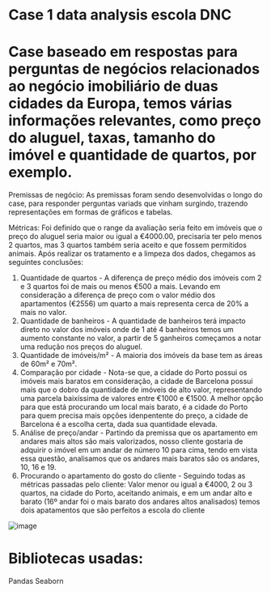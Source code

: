 # Case 1 data analysis escola DNC

# Case baseado em respostas para perguntas de negócios relacionados ao negócio imobiliário de duas cidades da Europa, temos várias informações relevantes, como preço do aluguel, taxas, tamanho do imóvel e quantidade de quartos, por exemplo.

Premissas de negócio:
As premissas foram sendo desenvolvidas o longo do case, para responder perguntas variads que vinham surgindo, trazendo representações em formas de gráficos e tabelas. 

Métricas:
Foi definido que o range da avaliação seria feito em imóveis que o preço do aluguel seria maior ou igual a €4000.00, precisaria ter pelo menos 2 quartos, mas 3 quartos também seria aceito e que fossem permitidos animais. Após realizar os tratamento e a limpeza dos dados, chegamos as seguintes conclusões:

1. Quantidade de quartos - A diferença de preço médio dos imóveis com 2 e 3 quartos foi de mais ou menos €500 a mais. Levando em consideração a diferença de preço com o valor médio dos apartamentos (€2556) um quarto a mais representa cerca de 20% a mais no valor.
2. Quantidade de banheiros - A quantidade de banheiros terá impacto direto no valor dos imóveis onde de 1 até 4 banheiros temos um aumento constante no valor, a partir de 5 ganheiros começamos a notar uma redução nos preços do aluguel.
3. Quantidade de imóveis/m² - A maioria dos imóveis da base tem as áreas de 60m² e 70m².
4. Comparação por cidade - Nota-se que, a cidade do Porto possui os imóveis mais baratos em consideração, a cidade de Barcelona possui mais que o dobro da quantidade de imóveis de alto valor, representando uma parcela baixíssima de valores entre €1000 e €1500. A melhor opção para que está procurando um local mais barato, é a cidade do Porto para quem precisa mais opções idenpentente do preço, a cidade de Barcelona é a escolha certa, dada sua quantidade elevada.
5. Análise de preço/andar - Partindo da premissa que os apartamento em andares mais altos são mais valorizados, nosso cliente gostaria de adquirir o imóvel em um andar de número 10 para cima, tendo em vista essa questão, analisamos que os andares mais baratos são os andares, 10, 16 e 19.
6. Procurando o apartamento do gosto do cliente - Seguindo todas as métricas passadas pelo cliente: Valor menor ou igual a €4000, 2 ou 3 quartos, na cidade do Porto, aceitando animais, e em um andar alto e barato (16º andar foi o mais barato dos andares altos analisados) temos dois apatamentos que são perfeitos a escola do cliente

![image](https://github.com/GrassoRafael/case1_da_dnc/assets/150485894/86e4005a-b7d9-46e3-bb51-231374b8c047)

# Bibliotecas usadas:
  Pandas
  Seaborn
